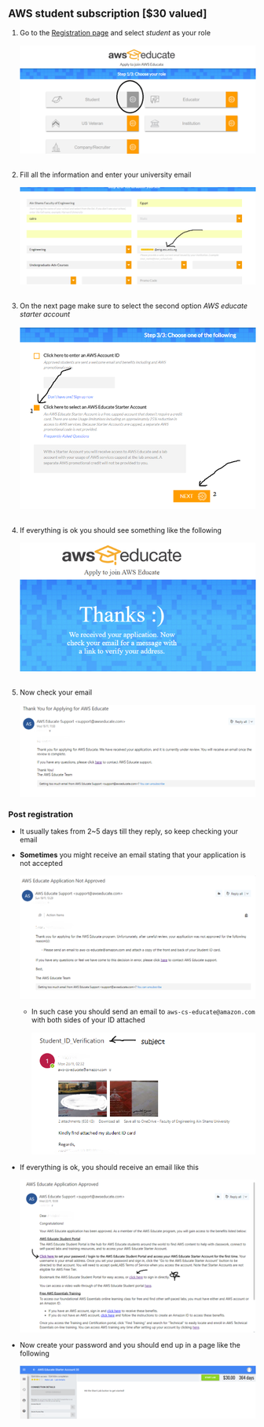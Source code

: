 ## AWS student subscription \[$30 valued\]

1. Go to the [Registration page](https://www.awseducate.com/registration) and select *student* as your role<br/><br/>![](assets/2017-11-28-00-32-44.png)<br/><br/>
2. Fill all the information and enter your university email<br/><br/>![](assets/2017-11-28-00-36-49.png)<br/><br/>
3. On the next page make sure to select the second option *AWS educate starter account*<br/><br/>![](assets/2017-11-28-00-38-52.png)<br/><br/>
4. If everything is ok you should see something like the following<br/><br/>![](assets/2017-11-28-00-39-53.png)<br/><br/>

5. Now check your email<br/><br/>![](assets/2017-11-28-00-43-20.png)

### Post registration

+ It usually takes from 2\~5 days till they reply, so keep checking your email
+ **Sometimes** you might receive an email stating that your application is not accepted<br/><br/>![](assets/2017-11-28-00-44-53.png)
    + In such case you should send an email to `aws-cs-educate@amazon.com` with both sides of your ID attached<br/><br/>![](assets/2017-11-28-00-46-54.png)
+ If everything is ok, you should receive an email like this<br/><br/>![](assets/2017-11-28-00-49-47.png)

+ Now create your password and you should end up in a page like the following<br/><br/>![](assets/2017-11-28-00-54-40.png)